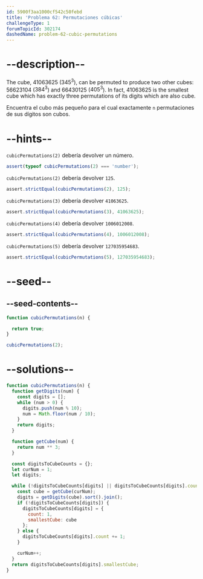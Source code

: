 ```yaml
---
id: 5900f3aa1000cf542c50febd
title: 'Problema 62: Permutaciones cúbicas'
challengeType: 1
forumTopicId: 302174
dashedName: problem-62-cubic-permutations
---
```


# --description--

The cube, 41063625 ($345^3$), can be permuted to produce two other cubes: 56623104 ($384^3$) and 66430125 ($405^3$). In fact, 41063625 is the smallest cube which has exactly three permutations of its digits which are also cube.

Encuentra el cubo más pequeño para el cual exactamente `n` permutaciones de sus dígitos son cubos.

# --hints--

`cubicPermutations(2)` debería devolver un número.

```js
assert(typeof cubicPermutations(2) === 'number');
```

`cubicPermutations(2)` debería devolver `125`.

```js
assert.strictEqual(cubicPermutations(2), 125);
```

`cubicPermutations(3)` debería devolver `41063625`.

```js
assert.strictEqual(cubicPermutations(3), 41063625);
```

`cubicPermutations(4)` debería devolver `1006012008`.

```js
assert.strictEqual(cubicPermutations(4), 1006012008);
```

`cubicPermutations(5)` debería devolver `127035954683`.

```js
assert.strictEqual(cubicPermutations(5), 127035954683);
```

# --seed--

## --seed-contents--

```js
function cubicPermutations(n) {

  return true;
}

cubicPermutations(2);
```

# --solutions--

```js
function cubicPermutations(n) {
  function getDigits(num) {
    const digits = [];
    while (num > 0) {
      digits.push(num % 10);
      num = Math.floor(num / 10);
    }
    return digits;
  }

  function getCube(num) {
    return num ** 3;
  }

  const digitsToCubeCounts = {};
  let curNum = 1;
  let digits;

  while (!digitsToCubeCounts[digits] || digitsToCubeCounts[digits].count < n) {
    const cube = getCube(curNum);
    digits = getDigits(cube).sort().join();
    if (!digitsToCubeCounts[digits]) {
      digitsToCubeCounts[digits] = {
        count: 1,
        smallestCube: cube
      };
    } else {
      digitsToCubeCounts[digits].count += 1;
    }

    curNum++;
  }
  return digitsToCubeCounts[digits].smallestCube;
}
```
